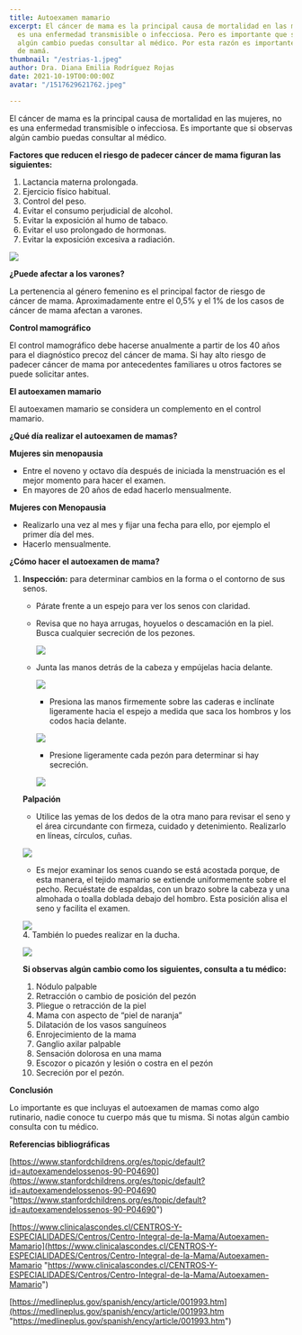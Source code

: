 ```yaml
---
title: Autoexamen mamario
excerpt: El cáncer de mama es la principal causa de mortalidad en las mujeres, no
  es una enfermedad transmisible o infecciosa. Pero es importante que si observas
  algún cambio puedas consultar al médico. Por esta razón es importante el autoexamen
  de mamá.
thumbnail: "/estrias-1.jpeg"
author: Dra. Diana Emilia Rodríguez Rojas
date: 2021-10-19T00:00:00Z
avatar: "/1517629621762.jpeg"

---
```

El cáncer de mama es la principal causa de mortalidad en las mujeres, no es una enfermedad transmisible o infecciosa. Es importante que si observas algún cambio puedas consultar al médico. 

**Factores que reducen el riesgo de padecer cáncer de mama figuran las siguientes:**

1. Lactancia materna prolongada.
2. Ejercicio físico habitual.
3. Control del peso.
4. Evitar el consumo perjudicial de alcohol.
5. Evitar la exposición al humo de tabaco.
6. Evitar el uso prolongado de hormonas.
7. Evitar la exposición excesiva a radiación.

![](/16135781229711-1.jpeg)

**¿Puede afectar a los varones?**

La pertenencia al género femenino es el principal factor de riesgo de cáncer de mama. Aproximadamente entre el 0,5% y el 1% de los casos de cáncer de mama afectan a varones.

**Control mamográfico**

El control mamográfico debe hacerse anualmente a partir de los 40 años para el diagnóstico precoz del cáncer de mama. Si hay alto riesgo de padecer cáncer de mama por antecedentes familiares u otros factores se puede solicitar antes.

**El autoexamen mamario**

El autoexamen mamario se considera un complemento en el control mamario.

**¿Qué día realizar el autoexamen de mamas?**

**Mujeres sin menopausia**

* Entre el noveno y octavo día después de iniciada la menstruación es el mejor momento para hacer el examen.
* En mayores de 20 años de edad hacerlo mensualmente.

**Mujeres con Menopausia**

* Realizarlo una vez al mes y fijar una fecha para ello, por ejemplo el primer día del mes.
* Hacerlo mensualmente.

**¿Cómo hacer el autoexamen de mama?**

1. **Inspección:** para determinar cambios en la forma o el contorno de sus senos.
   * Párate frente a un espejo para ver los senos con claridad.
   * Revisa que no haya arrugas, hoyuelos o descamación en la piel. Busca cualquier secreción de los pezones.

     ![](/captura-de-pantalla-2021-10-19-a-la-s-5-55-36-p-m.png)
   * Junta las manos detrás de la cabeza y empújelas hacia delante.

     ![](/captura-de-pantalla-2021-10-19-a-la-s-6-02-04-p-m.png)
     * Presiona las manos firmemente sobre las caderas e inclínate ligeramente hacia el espejo a medida que saca los hombros y los codos hacia delante.

     ![](/captura-de-pantalla-2021-10-19-a-la-s-6-12-09-p-m.png)
     * Presione ligeramente cada pezón para determinar si hay secreción.

     ![](/captura-de-pantalla-2021-10-19-a-la-s-6-21-20-p-m.png)

   **Palpación**
   * Utilice las yemas de los dedos de la otra mano para revisar el seno y el área circundante con firmeza, cuidado y detenimiento. Realizarlo en líneas, círculos, cuñas.

   ![](/captura-de-pantalla-2021-10-19-a-la-s-6-24-19-p-m-1.png)
   * Es mejor examinar los senos cuando se está acostada porque, de esta manera, el tejido mamario se extiende uniformemente sobre el pecho. Recuéstate de espaldas, con un brazo sobre la cabeza y una almohada o toalla doblada debajo del hombro. Esta posición alisa el seno y facilita el examen.

   ![](/captura-de-pantalla-2021-10-19-a-la-s-6-22-10-p-m.png)  
   4\. También lo puedes realizar en la ducha.

   ![](/captura-de-pantalla-2021-10-19-a-la-s-6-54-44-p-m.png)

   **Si observas algún cambio como los siguientes, consulta a tu médico:**
    1. Nódulo palpable
    2. Retracción o cambio de posición del pezón
    3. Pliegue o retracción de la piel
    4. Mama con aspecto de “piel de naranja”
    5. Dilatación de los vasos sanguíneos
    6. Enrojecimiento de la mama
    7. Ganglio axilar palpable
    8. Sensación dolorosa en una mama
    9. Escozor o picazón y lesión o costra en el pezón
   10. Secreción por el pezón.

**Conclusión**

Lo importante es que incluyas el autoexamen de mamas como algo rutinario, nadie conoce tu cuerpo más que tu misma. Si notas algún cambio consulta con tu médico.

**Referencias bibliográficas**

[https://www.stanfordchildrens.org/es/topic/default?id=autoexamendelossenos-90-P04690](https://www.stanfordchildrens.org/es/topic/default?id=autoexamendelossenos-90-P04690 "https://www.stanfordchildrens.org/es/topic/default?id=autoexamendelossenos-90-P04690")

[https://www.clinicalascondes.cl/CENTROS-Y-ESPECIALIDADES/Centros/Centro-Integral-de-la-Mama/Autoexamen-Mamario](https://www.clinicalascondes.cl/CENTROS-Y-ESPECIALIDADES/Centros/Centro-Integral-de-la-Mama/Autoexamen-Mamario "https://www.clinicalascondes.cl/CENTROS-Y-ESPECIALIDADES/Centros/Centro-Integral-de-la-Mama/Autoexamen-Mamario")

[https://medlineplus.gov/spanish/ency/article/001993.htm](https://medlineplus.gov/spanish/ency/article/001993.htm "https://medlineplus.gov/spanish/ency/article/001993.htm")